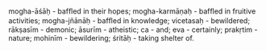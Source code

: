 mogha-āśāḥ - bafﬂed in their hopes; mogha-karmāṇaḥ - bafﬂed in fruitive activities; mogha-jñānāḥ - bafﬂed in knowledge; vicetasaḥ - bewildered; rākṣasīm - demonic; āsurīm - atheistic; ca - and; eva - certainly; prakṛtim - nature; mohinīm - bewildering; śritāḥ - taking shelter of.